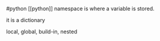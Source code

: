 #python 
[[python]] namespace is where a variable is stored.

it is a dictionary

local, global, build-in, nested